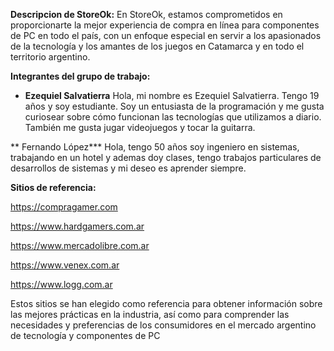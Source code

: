 **Descripcion de StoreOk:**
En StoreOk, estamos comprometidos en proporcionarte la mejor experiencia de compra en línea para componentes de PC en todo el país, con un enfoque especial en servir a los apasionados de la tecnología y los amantes de los juegos en Catamarca y en todo el territorio argentino.


**Integrantes del grupo de trabajo:**

- **Ezequiel Salvatierra**
Hola, mi nombre es Ezequiel Salvatierra. Tengo 19 años y soy estudiante. Soy un entusiasta de la programación y me gusta curiosear sobre cómo funcionan las tecnologías que utilizamos a diario. También me gusta jugar videojuegos y tocar la guitarra.

** Fernando López***
Hola, tengo 50 años soy ingeniero en sistemas, trabajando en un hotel y ademas doy clases, tengo trabajos particulares de desarrollos de sistemas y mi deseo es aprender siempre. 

**Sitios de referencia:**

https://compragamer.com

https://www.hardgamers.com.ar

https://www.mercadolibre.com.ar

https://www.venex.com.ar

https://www.logg.com.ar

Estos sitios se han elegido como referencia para obtener información sobre las mejores prácticas en la industria, así como para comprender las necesidades y preferencias de los consumidores en el mercado argentino de tecnología y componentes de PC
